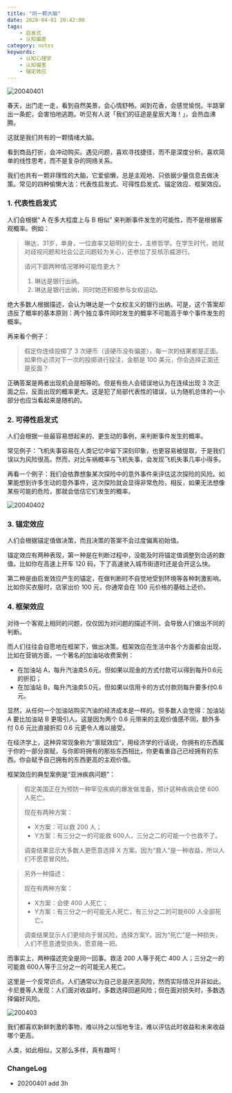 ```yaml
---
title: "同一颗大脑"
date: 2020-04-01 20:42:00
tags: 
    - 启发式
    - 认知偏差
category: notes
keywords: 
    - 认知心理学
    - 认知偏差
    - 锚定效应
---
```


![20040401](http://xixuan.img-cn-shanghai.aliyuncs.com/note/2020-04-04-143310.jpg)

春天，出门走一走，看到自然美景，会心情舒畅。闻到花香，会感觉愉悦。半路窜出一条蛇，会害怕地逃跑。听见有人说「我们的征途是星辰大海！」，会热血沸腾。

这就是我们共有的一颗情绪大脑。

看到商品打折，会冲动购买。遇见问题，喜欢寻找捷径，而不是深度分析。喜欢简单的线性思考，而不是复杂的网络关系。

我们也共有一颗非理性的大脑，它爱偷懒，总是主观地、只依据少量信息去做决策。常见的四种偷懒大法：代表性启发式、可得性启发式、锚定效应、框架效应。

### 1. 代表性启发式

人们会根据“ A 在多大程度上与 B 相似” 来判断事件发生的可能性，而不是根据客观概率。例如：

> 琳达，31岁，单身，一位直率又聪明的女士，主修哲学。在学生时代，她就对歧视问题和社会公正问题较为关心，还参加了反核示威游行。
>
> 请问下面两种情况哪种可能性更大？
>
> 1. 琳达是银行出纳。
> 2. 琳达是银行出纳，同时她还积极参与女权运动。

绝大多数人根据描述，会认为琳达是一个女权主义的银行出纳。可是，这个答案却违反了概率的基本原则：两个独立事件同时发生的概率不可能高于单个事件发生的概率。

再来看个例子：

> 假定你连续投掷了 3 次硬币（该硬币没有偏差），每一次的结果都是正面。如果你必须对下一次的投掷进行投注，金额是 100 美元，你会选择正面还是反面？

正确答案是两者出现机会是相等的。但是有些人会错误地认为在连续出现 3 次正面之后，反面出现的概率更大。这是犯了局部代表性的错误，认为随机总体的一小部分也应当看起来是随机的。

### 2. 可得性启发式

人们会根据一些最容易想起来的、更生动的事例，来判断事件发生的概率。

常见例子：飞机失事容易在人类记忆中留下深刻印象，也更容易被提取，于是我们误以为风险很高。然而，对比车祸概率与飞机失事，会发现飞机失事几率小得多。

再看一个例子：我们会依靠想象某次探险中的意外事件来评估这次探险的风险。如果能想到许多生动的意外事件，这次探险就会显得非常危险，相反，如果无法想像某些可能的危险，那就会低估它们发生的概率。

![20040402](http://xixuan.img-cn-shanghai.aliyuncs.com/note/2020-04-04-144302.jpg)

### 3. 锚定效应

人们会根据锚定值做决策，而且决策的答案不会过度偏离初始值。

锚定效应有两种表现，第一种是在判断过程中，没能及时将锚定值调整到合适的数值。比如你在高速上开车 120 码，下了高速驶入城市街道时还是会开这么快。

第二种是由启发效应产生的锚定，在做判断时不自觉地受到环境等各种刺激影响。比如你买衣服时，店家出价 100 元，你通常会在 100 元价格的基础上还价。

### 4. 框架效应

对待一个客观上相同的问题，仅仅因为对问题的描述不同，会导致人们做出不同的判断。

而人们往往会自愿地在框架下，做出决策。框架效应在生活中各个方面都会出现，比如在营销方面，一个著名的加油站收费案例：

- 在加油站 A，每升汽油卖5.6元，但如果以现金的方式付款可以得到每升0.6元的折扣；
- 在加油站 B，每升汽油卖5.0元，但如果以信用卡的方式付款则每升要多付0.6元。

显然，从任何一个加油站购买汽油的经济成本是一样的。但多数人会觉得：加油站 A 要比加油站 B 更吸引人。这是因为两个 0.6 元带来的主观价值感不同，额外多付 0.6 元比直接折扣 0.6 元更令人难以接受。

在经济学上，这种异常现象称为“禀赋效应”，用经济学的行话说，你拥有的东西属于你的一部分禀赋，与你即将拥有的那些东西相比，你更看重自己已经拥有的东西。你会赋予自己拥有的东西更高的主观价值。

框架效应的典型案例是“亚洲疾病问题”：

> 假定美国正在为预防一种罕见疾病的爆发做准备，预计这种疾病会使 600 人死亡。
>
> 现在有两种方案：
>
> - X方案：可以救 200 人；
> - Y方案：有三分之一的可能救 600人，三分之二的可能一个也救不了。
>
> 调查结果显示大多数人更愿意选择 X 方案。因为“救人”是一种收益，所以人们不愿意冒风险。

> 另外一种描述：
>
> 现在有两种方案：
>
> - X方案：会使 400 人死亡；
> - Y方案：有三分之一的可能无人死亡，有三分之二的可能600 人全部死亡。
>
> 调查结果显示人们更倾向于冒风险，选择方案Y。因为“死亡”是一种损失，人们不愿意遭受损失，愿意赌一把。

而事实上，两种描述完全是同一回事。救活 200 人等于死亡 400 人；三分之一的可能救 600人等于三分之一的可能无人死亡。

这里是一个反常识点。人们通常以为自己总是厌恶风险，然而实际情况并非如此。卡尼曼等人发现：人们面对收益时，多数选择回避风险；但在面对损失时，多数选择偏好风险。

![200403](http://xixuan.img-cn-shanghai.aliyuncs.com/note/2020-04-04-145410.jpg)

我们都喜欢新鲜刺激的事物，难以持之以恒地专注，难以评估此时收益和未来收益哪个更高。

人类，如此相似，又那么多样，真有趣呵！

### ChangeLog

- 20200401 add 3h